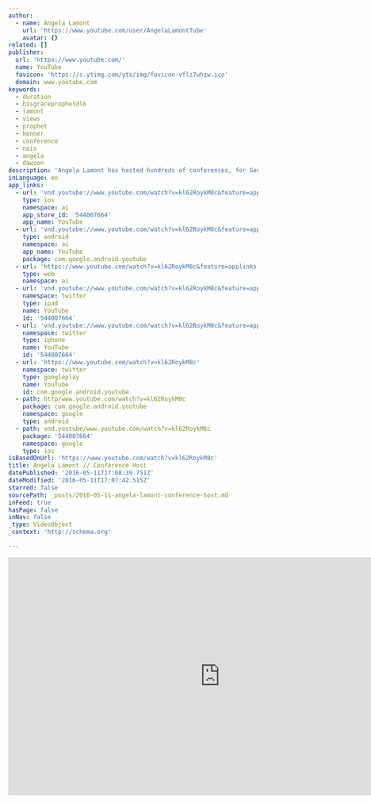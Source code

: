 ```yaml
---
author:
  - name: Angela Lamont
    url: 'https://www.youtube.com/user/AngelaLamontTube'
    avatar: {}
related: []
publisher:
  url: 'https://www.youtube.com/'
  name: YouTube
  favicon: 'https://s.ytimg.com/yts/img/favicon-vflz7uhzw.ico'
  domain: www.youtube.com
keywords:
  - duration
  - hisgraceprophetdlk
  - lamont
  - views
  - prophet
  - kenner
  - conference
  - nais
  - angela
  - dawson
description: 'Angela Lamont has hosted hundreds of conferences, for Google, Oracle, Rabobank, The Home Office, Amdocs, Iter, DfT...here are a few clips of her in action.'
inLanguage: en
app_links:
  - url: 'vnd.youtube://www.youtube.com/watch?v=kl62RoykM8c&feature=applinks'
    type: ios
    namespace: ai
    app_store_id: '544007664'
    app_name: YouTube
  - url: 'vnd.youtube://www.youtube.com/watch?v=kl62RoykM8c&feature=applinks'
    type: android
    namespace: ai
    app_name: YouTube
    package: com.google.android.youtube
  - url: 'https://www.youtube.com/watch?v=kl62RoykM8c&feature=applinks'
    type: web
    namespace: ai
  - url: 'vnd.youtube://www.youtube.com/watch?v=kl62RoykM8c&feature=applinks'
    namespace: twitter
    type: ipad
    name: YouTube
    id: '544007664'
  - url: 'vnd.youtube://www.youtube.com/watch?v=kl62RoykM8c&feature=applinks'
    namespace: twitter
    type: iphone
    name: YouTube
    id: '544007664'
  - url: 'https://www.youtube.com/watch?v=kl62RoykM8c'
    namespace: twitter
    type: googleplay
    name: YouTube
    id: com.google.android.youtube
  - path: http/www.youtube.com/watch?v=kl62RoykM8c
    package: com.google.android.youtube
    namespace: google
    type: android
  - path: vnd.youtube/www.youtube.com/watch?v=kl62RoykM8c
    package: '544007664'
    namespace: google
    type: ios
isBasedOnUrl: 'https://www.youtube.com/watch?v=kl62RoykM8c'
title: Angela Lamont // Conference Host
datePublished: '2016-05-11T17:08:39.751Z'
dateModified: '2016-05-11T17:07:42.515Z'
starred: false
sourcePath: _posts/2016-05-11-angela-lamont-conference-host.md
inFeed: true
hasPage: false
inNav: false
_type: VideoObject
_context: 'http://schema.org'

---
```

<iframe src="https://cdn.embedly.com/widgets/media.html?src=https%3A%2F%2Fwww.youtube.com%2Fembed%2Fkl62RoykM8c%3Ffeature%3Doembed&amp;url=http%3A%2F%2Fwww.youtube.com%2Fwatch%3Fv%3Dkl62RoykM8c&amp;image=https%3A%2F%2Fi.ytimg.com%2Fvi%2Fkl62RoykM8c%2Fhqdefault.jpg&amp;key=b7d04c9b404c499eba89ee7072e1c4f7&amp;type=text%2Fhtml&amp;schema=youtube" width="854" height="480" scrolling="no" frameborder="0" allowfullscreen="" style=""></iframe>